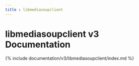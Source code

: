 ```yaml
---
title : libmediasoupclient
---
```



# libmediasoupclient v3 Documentation

{% include documentation/v3/libmediasoupclient/index.md %}
